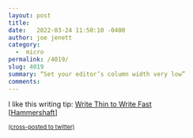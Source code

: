 ```yaml
---
layout: post
title:  
date:   2022-03-24 11:50:10 -0400
author: joe jenett
category:
  -  micro
permalink: /4019/
slug: 4019
summary: “Set your editor’s column width very low”
comments: 
---
```

I like this writing tip: <a title="Breck Yunits' Scroll" href="https://breckyunits.com/write-thin-to-write-fast.html">Write Thin to Write Fast</a><br />[<a title="Hammershaft" href="https://pinboard.in/u:Hammershaft">Hammershaft</a>]


<a href="https://brid.gy/publish/twitter"><small>(cross-posted to twitter)</small></a>
<data class="p-bridgy-omit-link" value="false"></data>